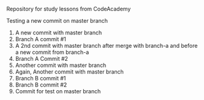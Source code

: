 Repository for study lessons from CodeAcademy

Testing a new commit on master branch

1) A new commit with master branch
2) Branch A commit #1
3) A 2nd commit with master branch after merge with branch-a and before a new commit from branch-a
4) Branch A Commit #2
5) Another commit with master branch
6) Again, Another commit with master branch
7) Branch B commit #1
8) Branch B commit #2
9) Commit for test on master branch
